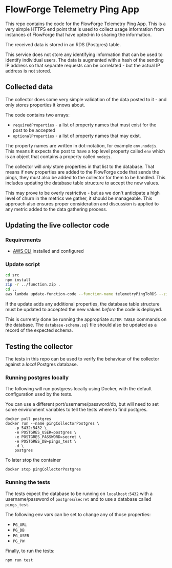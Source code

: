 # FlowForge Telemetry Ping App

This repo contains the code for the FlowForge Telemetry Ping App. This
is a very simple HTTPS end point that is used to collect usage information
from instances of FlowForge that have opted-in to sharing the information.

The received data is stored in an RDS (Postgres) table.

This service does not store any identifying information that can be used
to identify individual users. The data is augmented with a hash of the sending
IP address so that separate requests can be correlated - but the actual IP
address is not stored.

## Collected data

The collector does some very simple validation of the data posted to it - and
only stores properties it knows about.

The code contains two arrays:

 - `requiredProperties` - a list of property names that must exist for the post
   to be accepted
 - `optionalProperties` - a list of property names that may exist.

The property names are written in dot-notation, for example `env.nodejs`. This means
it expects the post to have a top level property called `env` which is an object
that contains a property called `nodejs`.

The collector will *only* store properties in that list to the database. That
means if new properties are added to the FlowForge code that sends the pings,
they must also be added to the collector for them to be handled. This includes
updating the database table structure to accept the new values.

This may prove to be overly restrictive - but as we don't anticipate a high
level of churn in the metrics we gather, it should be manageable. This approach
also ensures proper consideration and discussion is applied to any metric added
to the data gathering process.


## Updating the live collector code

### Requirements

* [AWS CLI](https://docs.aws.amazon.com/cli/latest/userguide/install-cliv2.html) installed and configured

### Update script

```bash
cd src
npm install
zip -r ../function.zip .
cd ..
aws lambda update-function-code --function-name telemetryPingToRDS --zip-file fileb://function.zip
```

If the update adds any additional properties, the database table structure must
be updated to accepted the new values *before* the code is deployed.

This is currently done be running the appropriate `ALTER TABLE` commands on the
database. The `database-schema.sql` file should also be updated as a record of
the expected schema.

## Testing the collector

The tests in this repo can be used to verify the behaviour of the collector against
a *local* Postgres database.

### Running postgres locally

The following will run postgress locally using Docker, with the default configuration
used by the tests.

You can use a different port/username/password/db, but will need to set some
environment variables to tell the tests where to find postgres.

```
docker pull postgres
docker run --name pingCollectorPostgres \
    -p 5432:5432 \
    -e POSTGRES_USER=postgres \
    -e POSTGRES_PASSWORD=secret \
    -e POSTGRES_DB=pings_test \
    -d \
    postgres
```

To later stop the container

```
docker stop pingCollectorPostgres
```

### Running the tests

The tests expect the database to be running on `localhost:5432` with a username/password
of `postgres`/`secret` and to use a database called `pings_test`.

The following env vars can be set to change any of those properties:

 - `PG_URL`
 - `PG_DB`
 - `PG_USER`
 - `PG_PW`

Finally, to run the tests:

```
npm run test
```